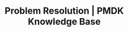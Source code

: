 ---
title: "Problem Resolution | PMDK Knowledge Base"
draft: false
slider_enable: true
layout: "doclist"
# Page title background image
bg_image: '/images/backgrounds/faq_header.jpg'
# Header
header: "Problem Resolution"
# Description
description: ""
category: problem
---